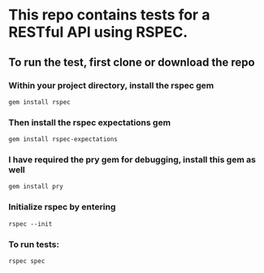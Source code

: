 # This repo contains tests for a RESTful API using RSPEC.

## To run the test, first clone or download the repo

### Within your project directory, install the rspec gem

`gem install rspec`

### Then install the rspec expectations gem

`gem install rspec-expectations`

### I have required the pry gem for debugging, install this gem as well

`gem install pry`

### Initialize rspec by entering

`rspec --init`

### To run tests:

`rspec spec`
